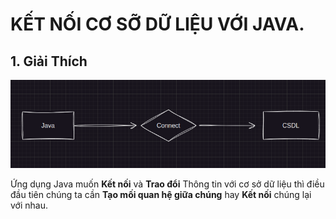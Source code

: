 # KẾT NỐI CƠ SỠ DỮ LIỆU VỚI JAVA.

## 1. Giải Thích

![1674492648078](image/Chapter-1-Connect-JDBC-With-Java/1674492648078.png)

Ứng dụng Java muốn **Kết nối** và **Trao đổi** Thông tin với cơ sở dữ liệu thì điều đầu tiên chúng ta cần **Tạo mối quan hệ giữa chúng** hay **Kết nối** chúng lại với nhau.

